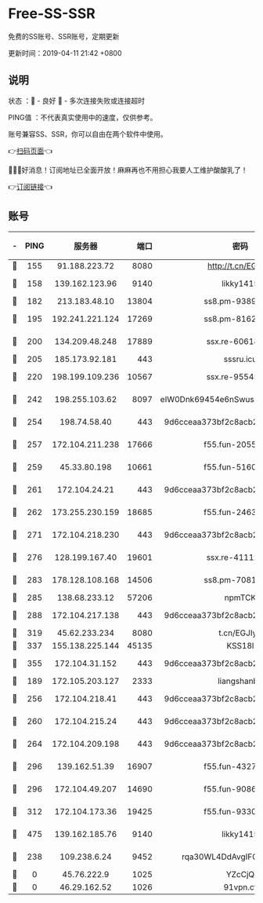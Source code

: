 # Free-SS-SSR

免费的SS账号、SSR账号，定期更新

更新时间：2019-04-11 21:42 +0800

## 说明

状态     ：🙂 - 良好 🙁 - 多次连接失败或连接超时

PING值   ：不代表真实使用中的速度，仅供参考。

账号兼容SS、SSR，你可以自由在两个软件中使用。

👉[扫码页面](https://liesauer.github.io/Free-SS-SSR/)👈

🎉🎉🎉好消息！订阅地址已全面开放！麻麻再也不用担心我要人工维护酸酸乳了！

👉[订阅链接](https://www.liesauer.net/yogurt/subscribe?ACCESS_TOKEN=DAYxR3mMaZAsaqUb)👈

## 账号

|-|PING|服务器|端口|密码|加密方式|区域|
|:----:|:----:|:-----:|-----:|:----:|:----:|:----:|
|🙂|155|91.188.223.72|8080|http://t.cn/EGJIyrl|rc4-md5|RU|
|🙂|158|139.162.123.96|9140|likky1415|aes-256-cfb|JP|
|🙂|182|213.183.48.10|13804|ss8.pm-93895580|rc4-md5|RU|
|🙂|195|192.241.221.124|17269|ss8.pm-81626609|aes-256-cfb|US|
|🙂|200|134.209.48.248|17889|ssx.re-60618684|aes-256-cfb|US|
|🙂|205|185.173.92.181|443|sssru.icu|rc4-md5|RU|
|🙂|220|198.199.109.236|10567|ssx.re-95545357|aes-256-cfb|US|
|🙂|242|198.255.103.62|8097|eIW0Dnk69454e6nSwuspv9DmS201tQ0D|aes-256-cfb|US|
|🙂|254|198.74.58.40|443|9d6cceaa373bf2c8acb22e60b6a58be6|aes-256-cfb|US|
|🙂|257|172.104.211.238|17666|f55.fun-20551723|aes-256-cfb|US|
|🙂|259|45.33.80.198|10661|f55.fun-51606632|aes-256-cfb|US|
|🙂|261|172.104.24.21|443|9d6cceaa373bf2c8acb22e60b6a58be6|aes-256-cfb|US|
|🙂|262|173.255.230.159|18685|f55.fun-24638693|aes-256-cfb|US|
|🙂|271|172.104.218.230|443|9d6cceaa373bf2c8acb22e60b6a58be6|aes-256-cfb|US|
|🙂|276|128.199.167.40|19601|ssx.re-41112805|aes-256-cfb|SG|
|🙂|283|178.128.108.168|14506|ss8.pm-70819008|aes-256-cfb|SG|
|🙂|285|138.68.233.12|57206|npmTCK|rc4-md5|US|
|🙂|288|172.104.217.138|443|9d6cceaa373bf2c8acb22e60b6a58be6|aes-256-cfb|US|
|🙂|319|45.62.233.234|8080|t.cn/EGJIyrl|rc4-md5|CA|
|🙂|337|155.138.225.144|45135|KSS18l|rc4-md5|US|
|🙂|355|172.104.31.152|443|9d6cceaa373bf2c8acb22e60b6a58be6|aes-256-cfb|US|
|🙂|189|172.105.203.127|2333|liangshanbo|chacha20|JP|
|🙂|256|172.104.218.41|443|9d6cceaa373bf2c8acb22e60b6a58be6|aes-256-cfb|US|
|🙂|260|172.104.215.24|443|9d6cceaa373bf2c8acb22e60b6a58be6|aes-256-cfb|US|
|🙂|264|172.104.209.198|443|9d6cceaa373bf2c8acb22e60b6a58be6|aes-256-cfb|US|
|🙂|296|139.162.51.39|16907|f55.fun-43279732|aes-256-cfb|SG|
|🙂|296|172.104.49.207|14690|f55.fun-90866844|aes-256-cfb|SG|
|🙂|312|172.104.173.36|19425|f55.fun-93309180|aes-256-cfb|SG|
|🙂|475|139.162.185.76|9140|likky1415|aes-256-cfb|DE|
|🙁|238|109.238.6.24|9452|rqa30WL4DdAvgIFG6Fs3znzTa|aes-256-cfb|FR|
|🙁|0|45.76.222.9|1025|YZcCjQ|rc4-md5|JP|
|🙁|0|46.29.162.52|1026|91vpn.cf|rc4-md5|RU|
